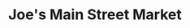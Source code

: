---
title: "Joe's Main Street Market"
url: /panguitch/joes-main-street-market/
shop: convenience
---